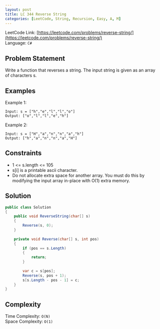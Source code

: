 ```yaml
---
layout: post
title: LC 344 Reverse String
categories: [LeetCode, String, Recursion, Easy, A, M]
---
```


LeetCode Link: [https://leetcode.com/problems/reverse-string/](https://leetcode.com/problems/reverse-string/)  
Language: `C#`

## Problem Statement
Write a function that reverses a string. The input string is given as an array of characters s.

## Examples

Example 1:

```
Input: s = ["h","e","l","l","o"]
Output: ["o","l","l","e","h"]
```

Example 2:

```
Input: s = ["H","a","n","n","a","h"]
Output: ["h","a","n","n","a","H"]
```

## Constraints  

* 1 <= s.length <= 105
* s[i] is a printable ascii character.
* Do not allocate extra space for another array. You must do this by modifying the input array in-place with O(1) extra memory.

## Solution

``` csharp
public class Solution 
{
    public void ReverseString(char[] s) 
    {
        Reverse(s, 0);
    }
    
    private void Reverse(char[] s, int pos)
    {
        if (pos == s.Length)
        {
            return;
        }
        
        var c = s[pos];
        Reverse(s, pos + 1);
        s[s.Length - pos - 1] = c;
    }
}
```

## Complexity

Time Complexity: `O(N)`  
Space Complexity: `O(1)`  
